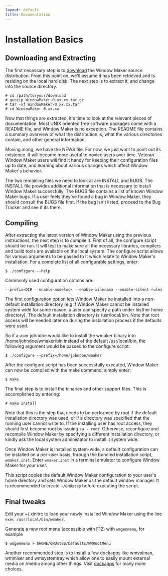 ```yaml
---
layout: default
title: Documentation
---
```


Installation Basics
===================

Downloading and Extracting
--------------------------

The first necessary step is to
[download](http://windowmaker.org/pub/source/release/WindowMaker-0.95.5.tar.gz)
the Window Maker source distribution. From this point on, we'll assume it has
been retrieved and is residing on the local hard disk. The next step is to
extract it, and change into the source directory.

    # cd /path/to/your/download
    # gunzip WindowMaker-0.xx.xx.tar.gz
    # tar -xf WindowMaker-0.xx.xx.tar
    # cd WindowMaker-0.xx.xx

Now that things are extracted, it's time to look at the relevant pieces of
documentation. Most UNIX oriented free software packages come with a README
file, and Window Maker is no exception. The README file contains a summary
overview of what the distribution is, what the various directories contain, and
other general information.

Moving along, we have the NEWS file. For now, we just want to point out its
existence. It will become more useful to novice users over time. Veteran Window
Maker users will find it handy for keeping their configuration files up to date,
and learning about various changes which affect Window Maker's behavior.

The two remaining files we need to look at are INSTALL and BUGS. The INSTALL
file provides additional information that is necessary to install Window Maker
successfully. The BUGS file contains a list of known Window Maker bugs. If a
user feels they've found a bug in Window Maker, they should consult the BUGS
file first. If the bug isn't listed, proceed to the Bug Tracker and see if its
there.

Compiling
---------

After extracting the latest version of Window Maker using the previous
instructions, the next step is to compile it.  First of all, the configure
script should be run. It will test to make sure all the necessary libraries,
compilers and build tools are available on the local system. The configure
script allows for various arguments to be passed to it which relate to Window
Maker's installation. For a complete list of all configurable settings, enter:

    $ ./configure --help

Commonly used configuration options are:

    --prefix=DIR --enable-modelock --enable-xinerama --enable-silent-rules

The first configuration option lets Window Maker be installed into a non-default
installation directory (e.g if Window Maker cannot be installed system wide for
some reason, a user can specify a path under his/her home directory).  The
default installation directory is /usr/local/bin. Note that root access will be
needed later on during the installation process if the defaults were used.

So if a user johndoe would like to install the wmaker binary into
/home/johndoe/wmaker/bin instead of the default /usr/local/bin, the following
argument would be passed to the configure script:

    $ ./configure --prefix=/home/johndoe/wmaker

After the configure script has been successfully executed, Window Maker can now
be compiled with the make command; simply enter:

    $ make

The final step is to install the binaries and other support files. This is
accomplished by entering:

    # make install

Note that this is the step that needs to be performed by root if the default
installation directory was used, or if a directory was specified that the
running user cannot write to. If the installing user has root access, they
should first become root by issuing `su - root`. Otherwise, reconfigure and
recompile Window Maker by specifying a different installation directory, or
kindly ask the local system administator to install it system wide.

Once Window Maker is installed system-wide, a default configuration can be
installed on a per-user basis, through the bundled installation script,
<code>wmaker.inst</code>. Enter <code>wmaker.inst</code> in a terminal emulator
to configure Window Maker for your user.

This script copies the default Window Maker configuration to your user's home
directory and sets Window Maker as the default window manager. It is recommended
to create `~/GNUstep` before executing the script.

Final tweaks
------------

Edit your ~/.xinitrc to load your newly installed Window Maker using the line 
`exec /usr/local/bin/wmaker`.

Generate a new root menu (accessible with F12) with `wmgenmenu`, for example

	$ wmgenmenu > $HOME/GNUstep/Defaults/WMRootMenu 

Another recommended step is to install a few dockapps like wmvolman, wmmixer and
wmsystemtray which allow one to easily mount external media on /media among
other things. Visit [dockapps](http://www.dockapps.net) for many more choices.
